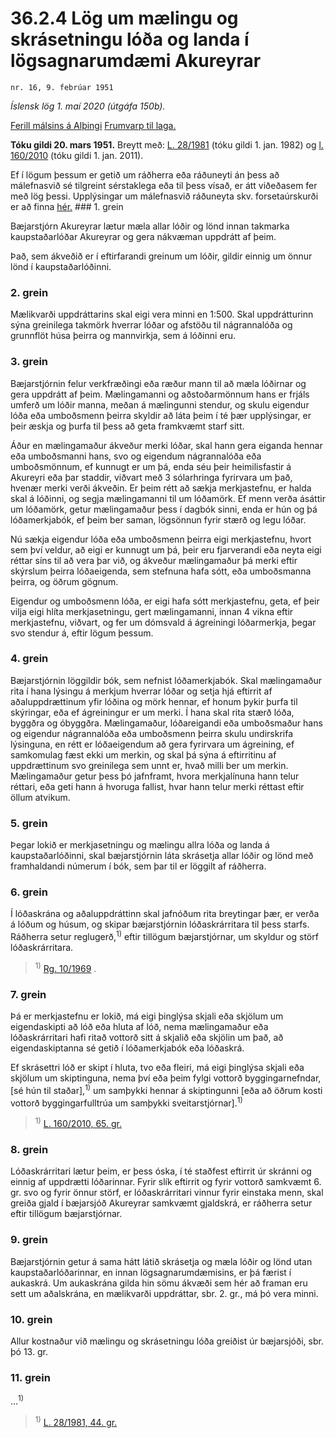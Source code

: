 # 36.2.4 Lög um mælingu og skrásetningu lóða og landa í lögsagnarumdæmi Akureyrar

`nr. 16, 9. febrúar 1951`

_Íslensk lög 1. maí 2020 (útgáfa 150b)._

[Ferill málsins á Alþingi](https://www.althingi.is/thingstorf/thingmalalistar-eftir-thingum/ferill/?ltg=70&mnr=57)
[Frumvarp til laga.](https://www.althingi.is/altext/70/s/pdf/0092.pdf)

**Tóku gildi 20. mars 1951.**
Breytt með:
[L. 28/1981](https://althingi.is/altext/stjtnr.html#1981028) (tóku gildi 1. jan. 1982) og
[l. 160/2010](https://althingi.is2010160.html) (tóku gildi 1. jan. 2011).

Ef í lögum þessum er getið um ráðherra eða ráðuneyti án þess að málefnasvið sé tilgreint sérstaklega eða til þess vísað, er átt viðeðasem fer með lög þessi. Upplýsingar um málefnasvið ráðuneyta skv. forsetaúrskurði er að finna [hér.](2018119.md) ### 1. grein

Bæjarstjórn Akureyrar lætur mæla allar lóðir og lönd innan takmarka kaupstaðarlóðar Akureyrar og gera nákvæman uppdrátt af þeim.

Það, sem ákveðið er í eftirfarandi greinum um lóðir, gildir einnig um önnur lönd í kaupstaðarlóðinni.

### 2. grein

Mælikvarði uppdráttarins skal eigi vera minni en 1:500. Skal uppdrátturinn sýna greinilega takmörk hverrar lóðar og afstöðu til nágrannalóða og grunnflöt húsa þeirra og mannvirkja, sem á lóðinni eru.

### 3. grein

Bæjarstjórnin felur verkfræðingi eða ræður mann til að mæla lóðirnar og gera uppdrátt af þeim. Mælingamanni og aðstoðarmönnum hans er frjáls umferð um lóðir manna, meðan á mælingunni stendur, og skulu eigendur lóða eða umboðsmenn þeirra skyldir að láta þeim í té þær upplýsingar, er þeir æskja og þurfa til þess að geta framkvæmt starf sitt.

Áður en mælingamaður ákveður merki lóðar, skal hann gera eiganda hennar eða umboðsmanni hans, svo og eigendum nágrannalóða eða umboðsmönnum, ef kunnugt er um þá, enda séu þeir heimilisfastir á Akureyri eða þar staddir, viðvart með 3 sólarhringa fyrirvara um það, hvenær merki verði ákveðin. Er þeim rétt að sækja merkjastefnu, er halda skal á lóðinni, og segja mælingamanni til um lóðamörk. Ef menn verða ásáttir um lóðamörk, getur mælingamaður þess í dagbók sinni, enda er hún og þá lóðamerkjabók, ef þeim ber saman, lögsönnun fyrir stærð og legu lóðar.

Nú sækja eigendur lóða eða umboðsmenn þeirra eigi merkjastefnu, hvort sem því veldur, að eigi er kunnugt um þá, þeir eru fjarverandi eða neyta eigi réttar síns til að vera þar við, og ákveður mælingamaður þá merki eftir skýrslum þeirra lóðaeigenda, sem stefnuna hafa sótt, eða umboðsmanna þeirra, og öðrum gögnum.

Eigendur og umboðsmenn lóða, er eigi hafa sótt merkjastefnu, geta, ef þeir vilja eigi hlíta merkjasetningu, gert mælingamanni, innan 4 vikna eftir merkjastefnu, viðvart, og fer um dómsvald á ágreiningi lóðarmerkja, þegar svo stendur á, eftir lögum þessum.

### 4. grein

Bæjarstjórnin löggildir bók, sem nefnist lóðamerkjabók. Skal mælingamaður rita í hana lýsingu á merkjum hverrar lóðar og setja hjá eftirrit af aðaluppdrættinum yfir lóðina og mörk hennar, ef honum þykir þurfa til skýringar, eða ef ágreiningur er um merki. Í hana skal rita stærð lóða, byggðra og óbyggðra. Mælingamaður, lóðareigandi eða umboðsmaður hans og eigendur nágrannalóða eða umboðsmenn þeirra skulu undirskrifa lýsinguna, en rétt er lóðaeigendum að gera fyrirvara um ágreining, ef samkomulag fæst ekki um merkin, og skal þá sýna á eftirritinu af uppdrættinum svo greinilega sem unnt er, hvað milli ber um merkin. Mælingamaður getur þess þó jafnframt, hvora merkjalínuna hann telur réttari, eða geti hann á hvoruga fallist, hvar hann telur merki réttast eftir öllum atvikum.

### 5. grein

Þegar lokið er merkjasetningu og mælingu allra lóða og landa á kaupstaðarlóðinni, skal bæjarstjórnin láta skrásetja allar lóðir og lönd með framhaldandi númerum í bók, sem þar til er löggilt af ráðherra.

### 6. grein

Í lóðaskrána og aðaluppdráttinn skal jafnóðum rita breytingar þær, er verða á lóðum og húsum, og skipar bæjarstjórnin lóðaskrárritara til þess starfs. Ráðherra setur reglugerð,<sup>1)</sup> eftir tillögum bæjarstjórnar, um skyldur og störf lóðaskrárritara.

> <sup>1)</sup> [Rg. 10/1969](https://www.reglugerd.is/reglugerdir/allar/nr/010-1969) .



### 7. grein

Þá er merkjastefnu er lokið, má eigi þinglýsa skjali eða skjölum um eigendaskipti að lóð eða hluta af lóð, nema mælingamaður eða lóðaskrárritari hafi ritað vottorð sitt á skjalið eða skjölin um það, að eigendaskiptanna sé getið í lóðamerkjabók eða lóðaskrá.

Ef skrásettri lóð er skipt í hluta, tvo eða fleiri, má eigi þinglýsa skjali eða skjölum um skiptinguna, nema því eða þeim fylgi vottorð byggingarnefndar, [sé hún til staðar],<sup>1)</sup> um samþykki hennar á skiptingunni [eða að öðrum kosti vottorð byggingarfulltrúa um samþykki sveitarstjórnar].<sup>1)</sup> 

> <sup>1)</sup> [L. 160/2010, 65. gr.](https://althingi.is/altext/stjt/2010.160.html#G65)

### 8. grein

Lóðaskrárritari lætur þeim, er þess óska, í té staðfest eftirrit úr skránni og einnig af uppdrætti lóðarinnar. Fyrir slík eftirrit og fyrir vottorð samkvæmt 6. gr. svo og fyrir önnur störf, er lóðaskrárritari vinnur fyrir einstaka menn, skal greiða gjald í bæjarsjóð Akureyrar samkvæmt gjaldskrá, er ráðherra setur eftir tillögum bæjarstjórnar.

### 9. grein

Bæjarstjórnin getur á sama hátt látið skrásetja og mæla lóðir og lönd utan kaupstaðarlóðarinnar, en innan lögsagnarumdæmisins, er þá færist í aukaskrá. Um aukaskrána gilda hin sömu ákvæði sem hér að framan eru sett um aðalskrána, en mælikvarði uppdráttar, sbr. 2. gr., má þó vera minni.

### 10. grein

Allur kostnaður við mælingu og skrásetningu lóða greiðist úr bæjarsjóði, sbr. þó 13. gr.

### 11. grein

…<sup>1)</sup> 

> <sup>1)</sup> [L. 28/1981, 44. gr.](https://althingi.is/altext/stjtnr.html#1981028?g44)

